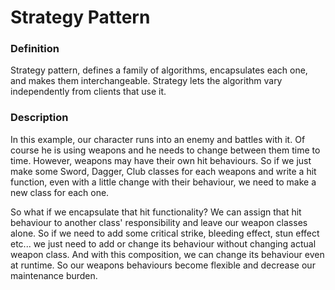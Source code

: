 # Strategy Pattern

### Definition
Strategy pattern, defines a family of algorithms, encapsulates each one, and makes them interchangeable. Strategy lets the algorithm vary independently from clients that use it.

### Description
In this example, our character runs into an enemy and battles with it. Of course he is using weapons and he needs to change between them time to time. However, weapons may have their own hit behaviours. So if we just make some Sword, Dagger, Club classes for each weapons and write a hit function, even with a little change with their behaviour, we need to make a new class for each one. 

So what if we encapsulate that hit functionality? We can assign that hit behaviour to another class' responsibility and leave our weapon classes alone. So if we need to add some critical strike, bleeding effect, stun effect etc... we just need to add or change its behaviour without changing actual weapon class. And with this composition, we can change its behaviour even at runtime. So our weapons behaviours become flexible and decrease our maintenance burden.
